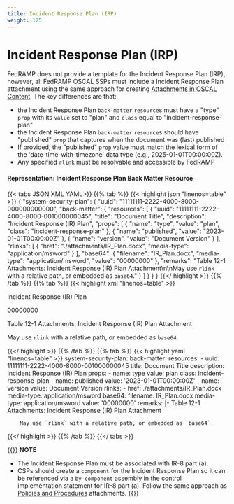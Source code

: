 ```yaml
---
title: Incident Response Plan (IRP)
weight: 125
---
```

# Incident Response Plan (IRP)

FedRAMP does not provide a template for the Incident Response Plan (IRP), however, all FedRAMP OSCAL SSPs must include a Incident Response Plan attachment using the same approach for creating [Attachments in OSCAL Content](/documentation/general-concepts/oscal-attachments/).  The key differences are that:
- the Incident Response Plan `back-matter` `resource`s must have a "type" `prop` with its `value` set to "plan" and `class` equal to "incident-response-plan"
- the Incident Response Plan `back-matter` `resource`s should have "published" `prop` that captures when the document was (last) published
- If provided, the "published" `prop` value must match the lexical form of the 'date-time-with-timezone' data type (e.g., 2025-01-01T00:00:00Z).
- Any specified `rlink` must be resolvable and accessible by FedRAMP

#### Representation: Incident Response Plan Back Matter Resource
{{< tabs JSON XML YAML>}}
{{% tab %}}
{{< highlight json "linenos=table" >}}
{
    "system-security-plan": {
        "uuid": "11111111-2222-4000-8000-000000000000",
        "back-matter": {
            "resources": [
                {
                    "uuid": "11111111-2222-4000-8000-001000000045",
                    "title": "Document Title",
                    "description": "Incident Response (IR) Plan",
                    "props": [
                        {
                            "name": "type",
                            "value": "plan",
                            "class": "incident-response-plan"
                        },
                        {
                            "name": "published",
                            "value": "2023-01-01T00:00:00Z"
                        },
                        {
                            "name": "version",
                            "value": "Document Version"
                        }
                    ],
                    "rlinks": [
                        {
                            "href": "./attachments/IR_Plan.docx",
                            "media-type": "application/msword"
                        }
                    ],
                    "base64": {
                        "filename": "IR_Plan.docx",
                        "media-type": "application/msword",
                        "value": "00000000"
                    },
                    "remarks": "Table 12-1 Attachments: Incident Response (IR) Plan Attachment\n\nMay use `rlink` with a relative path, or embedded as `base64`."
                }
            ]
        }
    }
}
{{</ highlight >}}
{{% /tab %}}
{{% tab %}}
{{< highlight xml "linenos=table" >}}
<system-security-plan uuid="11111111-2222-4000-8000-000000000000">
	<back-matter>
        <resource uuid="11111111-2222-4000-8000-001000000045">
            <title>Document Title</title>
            <description>
                <p>Incident Response (IR) Plan</p>
            </description>
            <prop name="type" value="plan" class="incident-response-plan"/>
            <prop name="published" value="2023-01-01T00:00:00Z"/>
            <prop name="version" value="Document Version"/>
            <rlink href="./attachments/IR_Plan.docx" media-type="application/msword"/>
            <base64 filename="IR_Plan.docx" media-type="application/msword">00000000</base64>
            <remarks>
                <p>Table 12-1 Attachments: Incident Response (IR) Plan Attachment</p>
                <p>May use <code>rlink</code> with a relative path, or embedded as <code>base64</code>.</p>
            </remarks>
        </resource>
	</back-matter>
</system-security-plan>
{{</ highlight >}}
{{% /tab %}}
{{% tab %}}
{{< highlight yaml "linenos=table" >}}
system-security-plan:
  back-matter:
    resources:
    - uuid: 11111111-2222-4000-8000-001000000045
      title: Document Title
      description: Incident Response (IR) Plan
      props:
      - name: type
        value: plan
        class: incident-response-plan
      - name: published
        value: '2023-01-01T00:00:00Z'
      - name: version
        value: Document Version
      rlinks:
      - href: ./attachments/IR_Plan.docx
        media-type: application/msword
      base64:
        filename: IR_Plan.docx
        media-type: application/msword
        value: '00000000'
      remarks: |-
        Table 12-1 Attachments: Incident Response (IR) Plan Attachment

        May use `rlink` with a relative path, or embedded as `base64`.
{{</ highlight >}}
{{% /tab %}}
{{</ tabs >}}


{{<callout>}}
**NOTE**

- The Incident Response Plan must be associated with IR-8 part (a).
- CSPs should create a `component` for the Incident Response Plan so it can be referenced via a `by-component` assembly in the control implementation statement for IR-8 part (a). Follow the same approach as [Policies and Procedures](/documentation/ssp/oscal-representation/required-attachments/policies-and-procedures) attachments.
{{</callout>}}